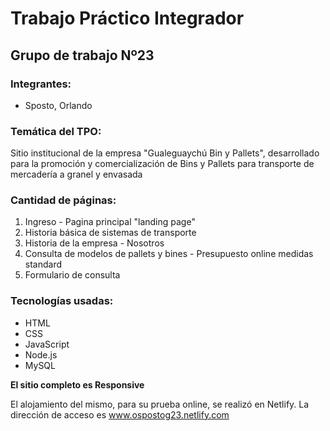 # Trabajo Práctico Integrador

## Grupo de trabajo Nº23

### Integrantes:
- Sposto, Orlando

### Temática del TPO:
Sitio institucional de la empresa "Gualeguaychú Bin y Pallets", desarrollado para la promoción y comercialización de Bins y Pallets para transporte de mercadería a granel y envasada

### Cantidad de páginas:
1. Ingreso - Pagina principal "landing page"
2. Historia básica de sistemas de transporte
3. Historia de la empresa - Nosotros
4. Consulta de modelos de pallets y bines - Presupuesto online medidas standard
5. Formulario de consulta 

### Tecnologías usadas:
- HTML
- CSS
- JavaScript
- Node.js
- MySQL

**El sitio completo es Responsive**

El alojamiento del mismo, para su prueba online, se realizó en Netlify. La dirección de acceso es www.ospostog23.netlify.com